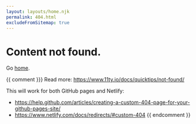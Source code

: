 ```yaml
---
layout: layouts/home.njk
permalink: 404.html
excludeFromSitemap: true
---
```


# Content not found.

Go <a href="{{ '/' | url }}">home</a>.

{{ comment }}}
Read more: https://www.11ty.io/docs/quicktips/not-found/

This will work for both GitHub pages and Netlify:

- https://help.github.com/articles/creating-a-custom-404-page-for-your-github-pages-site/
- https://www.netlify.com/docs/redirects/#custom-404
  {{ endcomment }}
